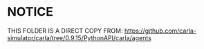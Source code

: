 # NOTICE

THIS FOLDER IS A DIRECT COPY FROM: https://github.com/carla-simulator/carla/tree/0.9.15/PythonAPI/carla/agents 